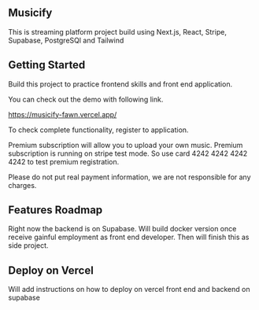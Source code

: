 ## Musicify

This is streaming platform project build using Next.js, React, Stripe, Supabase, PostgreSQl and Tailwind

## Getting Started

Build this project to practice frontend skills and front end application.

You can check out the demo with following link.

https://musicify-fawn.vercel.app/

To check complete functionality, register to application.

Premium subscription will allow you to upload your own music. Premium subscription is running on stripe test mode. So use card 4242 4242 4242 4242 to test premium registration.

Please do not put real payment information, we are not responsible for any charges.

## Features Roadmap

Right now the backend is on Supabase. Will build docker version once receive gainful employment as front end developer. Then will finish this as side project.

## Deploy on Vercel

Will add instructions on how to deploy on vercel front end and backend on supabase
